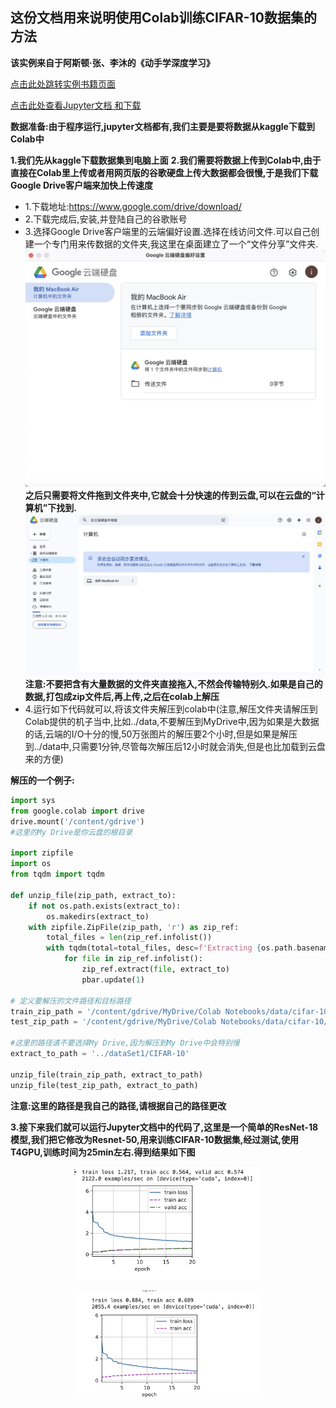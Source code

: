 ## 这份文档用来说明使用Colab训练CIFAR-10数据集的方法
**该实例来自于阿斯顿·张、李沐的《动手学深度学习》<p>**
[点击此处跳转实例书籍页面](https://zh.d2l.ai/chapter_computer-vision/kaggle-cifar10.html)<p>
[点击此处查看Jupyter文档 和下载](../code/kaggle-cifar10.ipynb)<p>
**数据准备:由于程序运行,jupyter文档都有,我们主要是要将数据从kaggle下载到Colab中**<p>
**1.我们先从kaggle下载数据集到电脑上面**
**2.我们需要将数据上传到Colab中,由于直接在Colab里上传或者用网页版的谷歌硬盘上传大数据都会很慢,于是我们下载Google Drive客户端来加快上传速度**
- 1.下载地址:https://www.google.com/drive/download/
- 2.下载完成后,安装,并登陆自己的谷歌账号
- 3.选择Google Drive客户端里的云端偏好设置.选择在线访问文件.可以自己创建一个专门用来传数据的文件夹,我这里在桌面建立了一个“文件分享”文件夹.
![](../image/18.jpg)
**之后只需要将文件拖到文件夹中,它就会十分快速的传到云盘,可以在云盘的“计算机”下找到.**
![](../image/19.jpg)
**注意:不要把含有大量数据的文件夹直接拖入,不然会传输特别久.如果是自己的数据,打包成zip文件后,再上传,之后在colab上解压**
- 4.运行如下代码就可以,将该文件夹解压到colab中(注意,解压文件夹请解压到Colab提供的机子当中,比如../data,不要解压到MyDrive中,因为如果是大数据的话,云端的I/O十分的慢,50万张图片的解压要2个小时,但是如果是解压到../data中,只需要1分钟,尽管每次解压后12小时就会消失,但是也比加载到云盘来的方便)

**解压的一个例子:**
```python
import sys
from google.colab import drive
drive.mount('/content/gdrive')
#这里的My Drive是你云盘的根目录

import zipfile
import os
from tqdm import tqdm

def unzip_file(zip_path, extract_to):
    if not os.path.exists(extract_to):
        os.makedirs(extract_to)
    with zipfile.ZipFile(zip_path, 'r') as zip_ref:
        total_files = len(zip_ref.infolist())
        with tqdm(total=total_files, desc=f'Extracting {os.path.basename(zip_path)}', unit='file') as pbar:
            for file in zip_ref.infolist():
                zip_ref.extract(file, extract_to)
                pbar.update(1)

# 定义要解压的文件路径和目标路径
train_zip_path = '/content/gdrive/MyDrive/Colab Notebooks/data/cifar-10/train.zip'
test_zip_path = '/content/gdrive/MyDrive/Colab Notebooks/data/cifar-10/test.zip'

#这里的路径请不要选择My Drive,因为解压到My Drive中会特别慢
extract_to_path = '../dataSet1/CIFAR-10'

unzip_file(train_zip_path, extract_to_path)
unzip_file(test_zip_path, extract_to_path)
```
**注意:这里的路径是我自己的路径,请根据自己的路径更改**

**3.接下来我们就可以运行Jupyter文档中的代码了,这里是一个简单的ResNet-18模型,我们把它修改为Resnet-50,用来训练CIFAR-10数据集,经过测试,使用T4GPU,训练时间为25min左右.得到结果如下图**

<p align="center">
    <img src="../image/20.jpg" alt="Centered Image" width="300">
</p>
<p align="center">
    <img src="../image/21.jpg" alt="Centered Image" width="300">
</p>    